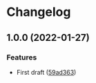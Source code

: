 # Changelog

## 1.0.0 (2022-01-27)


### Features

* First draft ([59ad363](https://www.github.com/mauriciolauffer/openui5-error-collector/commit/59ad363cdd9c909b845ef51eb61ee4b49e856c6d))
